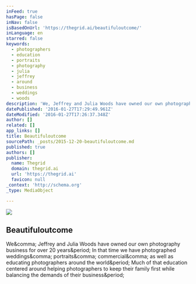 ```yaml
---
inFeed: true
hasPage: false
inNav: false
isBasedOnUrl: 'https://thegrid.ai/beautifuloutcome/'
inLanguage: en
starred: false
keywords:
  - photographers
  - education
  - portraits
  - photography
  - julia
  - jeffrey
  - around
  - business
  - weddings
  - woods
description: 'We, Jeffrey and Julia Woods have owned our own photography business for over 20 years. In that time we have photographed weddings, portraits, commercial, as well as educating photographers around the world. Much of that education centered around helping photographers to keep their family first while balancing the demands of their business.'
datePublished: '2016-01-27T17:29:49.961Z'
dateModified: '2016-01-27T17:26:37.348Z'
author: []
related: []
app_links: []
title: Beautifuloutcome
sourcePath: _posts/2015-12-20-beautifuloutcome.md
published: true
authors: []
publisher:
  name: Thegrid
  domain: thegrid.ai
  url: 'https://thegrid.ai'
  favicon: null
_context: 'http://schema.org'
_type: MediaObject

---
```

![](https://the-grid-user-content.s3-us-west-2.amazonaws.com/425401d3-0865-4cae-a211-4c49a3c2631b.jpg)

<article style=""><h1>Beautifuloutcome</h1><p>We&amp;comma; Jeffrey and Julia Woods have owned our own photography business for over 20 years&amp;period; In that time we have photographed weddings&amp;comma; portraits&amp;comma; commercial&amp;comma; as well as educating photographers around the world&amp;period; Much of that education centered around helping photographers to keep their family first while balancing the demands of their business&amp;period;</p></article>